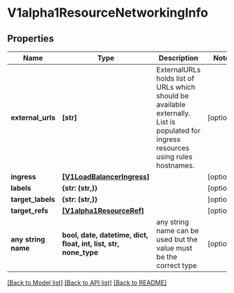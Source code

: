 # V1alpha1ResourceNetworkingInfo


## Properties
Name | Type | Description | Notes
------------ | ------------- | ------------- | -------------
**external_urls** | **[str]** | ExternalURLs holds list of URLs which should be available externally. List is populated for ingress resources using rules hostnames. | [optional] 
**ingress** | [**[V1LoadBalancerIngress]**](V1LoadBalancerIngress.md) |  | [optional] 
**labels** | **{str: (str,)}** |  | [optional] 
**target_labels** | **{str: (str,)}** |  | [optional] 
**target_refs** | [**[V1alpha1ResourceRef]**](V1alpha1ResourceRef.md) |  | [optional] 
**any string name** | **bool, date, datetime, dict, float, int, list, str, none_type** | any string name can be used but the value must be the correct type | [optional]

[[Back to Model list]](../README.md#documentation-for-models) [[Back to API list]](../README.md#documentation-for-api-endpoints) [[Back to README]](../README.md)


